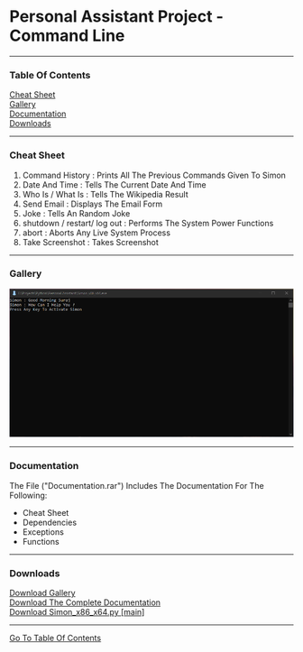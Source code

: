 <h1 id="top">Personal Assistant Project - Command Line</h1><hr>
<h3>Table Of Contents</h3>
<a href="#sf">Cheat Sheet</a><br>
<a href="#glry">Gallery</a><br>
<a href="#docs">Documentation</a><br>
<a href="#downloads">Downloads</a><br><hr>
<h3 id="sf">Cheat Sheet</h3>
<ol>
    <li>Command History : Prints All The Previous Commands Given To Simon</li>
		<li>Date And Time : Tells The Current Date And Time</li>
		<li>Who Is / What Is : Tells The Wikipedia Result</li>
		<li>Send Email : Displays The Email Form</li>
		<li>Joke : Tells An Random Joke</li>
		<li>shutdown / restart/ log out : Performs The System Power Functions</li>
		<li>abort : Aborts Any Live System Process</li>
		<li>Take Screenshot : Takes Screenshot</li>
</ol><hr>
<h3 id="glry">Gallery</h3>
<img src="https://github.com/its-me-sv/Simon_x86_x64/blob/master/Snips/1.PNG">
<hr>
<h3 id="docs">Documentation</h3>
The File ("Documentation.rar") Includes The Documentation For The Following:<br>
<ul>
    <li>Cheat Sheet</li>
    <li>Dependencies</li>
    <li>Exceptions</li>
    <li>Functions</li>
</ul><hr>
<h3 id="downloads">Downloads</h3>
<a href="Snips.rar">Download Gallery</a><br>
<a href="Documentation.rar">Download The Complete Documentation</a><br>
<a href="Bank_x86_x64.py">Download Simon_x86_x64.py [main]</a><br>
<hr>
<a href="#top">Go To Table Of Contents</a>
